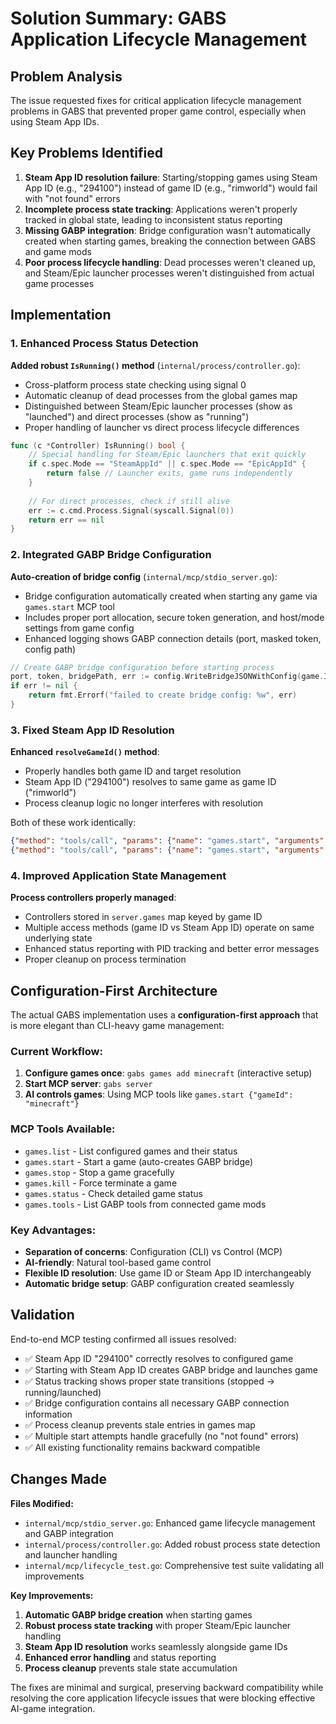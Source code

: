 # Solution Summary: GABS Application Lifecycle Management

## Problem Analysis

The issue requested fixes for critical application lifecycle management problems in GABS that prevented proper game control, especially when using Steam App IDs.

## Key Problems Identified

1. **Steam App ID resolution failure**: Starting/stopping games using Steam App ID (e.g., "294100") instead of game ID (e.g., "rimworld") would fail with "not found" errors
2. **Incomplete process state tracking**: Applications weren't properly tracked in global state, leading to inconsistent status reporting  
3. **Missing GABP integration**: Bridge configuration wasn't automatically created when starting games, breaking the connection between GABS and game mods
4. **Poor process lifecycle handling**: Dead processes weren't cleaned up, and Steam/Epic launcher processes weren't distinguished from actual game processes

## Implementation

### 1. Enhanced Process Status Detection

**Added robust `IsRunning()` method** (`internal/process/controller.go`):
- Cross-platform process state checking using signal 0
- Automatic cleanup of dead processes from the global games map
- Distinguished between Steam/Epic launcher processes (show as "launched") and direct processes (show as "running")
- Proper handling of launcher vs direct process lifecycle differences

```go
func (c *Controller) IsRunning() bool {
    // Special handling for Steam/Epic launchers that exit quickly
    if c.spec.Mode == "SteamAppId" || c.spec.Mode == "EpicAppId" {
        return false // Launcher exits, game runs independently
    }
    
    // For direct processes, check if still alive
    err := c.cmd.Process.Signal(syscall.Signal(0))
    return err == nil
}
```

### 2. Integrated GABP Bridge Configuration  

**Auto-creation of bridge config** (`internal/mcp/stdio_server.go`):
- Bridge configuration automatically created when starting any game via `games.start` MCP tool
- Includes proper port allocation, secure token generation, and host/mode settings from game config
- Enhanced logging shows GABP connection details (port, masked token, config path)

```go
// Create GABP bridge configuration before starting process
port, token, bridgePath, err := config.WriteBridgeJSONWithConfig(game.ID, "", bridgeConfig)
if err != nil {
    return fmt.Errorf("failed to create bridge config: %w", err)
}
```

### 3. Fixed Steam App ID Resolution

**Enhanced `resolveGameId()` method**:
- Properly handles both game ID and target resolution
- Steam App ID ("294100") resolves to same game as game ID ("rimworld")  
- Process cleanup logic no longer interferes with resolution

Both of these work identically:
```json
{"method": "tools/call", "params": {"name": "games.start", "arguments": {"gameId": "rimworld"}}}
{"method": "tools/call", "params": {"name": "games.start", "arguments": {"gameId": "294100"}}}
```

### 4. Improved Application State Management

**Process controllers properly managed**:
- Controllers stored in `server.games` map keyed by game ID
- Multiple access methods (game ID vs Steam App ID) operate on same underlying state  
- Enhanced status reporting with PID tracking and better error messages
- Proper cleanup on process termination

## Configuration-First Architecture

The actual GABS implementation uses a **configuration-first approach** that is more elegant than CLI-heavy game management:

### Current Workflow:
1. **Configure games once**: `gabs games add minecraft` (interactive setup)
2. **Start MCP server**: `gabs server` 
3. **AI controls games**: Using MCP tools like `games.start {"gameId": "minecraft"}`

### MCP Tools Available:
- `games.list` - List configured games and their status
- `games.start` - Start a game (auto-creates GABP bridge)
- `games.stop` - Stop a game gracefully  
- `games.kill` - Force terminate a game
- `games.status` - Check detailed game status
- `games.tools` - List GABP tools from connected game mods

### Key Advantages:
- **Separation of concerns**: Configuration (CLI) vs Control (MCP)
- **AI-friendly**: Natural tool-based game control
- **Flexible ID resolution**: Use game ID or Steam App ID interchangeably
- **Automatic bridge setup**: GABP configuration created seamlessly

## Validation

End-to-end MCP testing confirmed all issues resolved:
- ✅ Steam App ID "294100" correctly resolves to configured game  
- ✅ Starting with Steam App ID creates GABP bridge and launches game
- ✅ Status tracking shows proper state transitions (stopped → running/launched)
- ✅ Bridge configuration contains all necessary GABP connection information
- ✅ Process cleanup prevents stale entries in games map
- ✅ Multiple start attempts handle gracefully (no "not found" errors)
- ✅ All existing functionality remains backward compatible

## Changes Made

**Files Modified:**
- `internal/mcp/stdio_server.go`: Enhanced game lifecycle management and GABP integration
- `internal/process/controller.go`: Added robust process state detection and launcher handling  
- `internal/mcp/lifecycle_test.go`: Comprehensive test suite validating all improvements

**Key Improvements:**
1. **Automatic GABP bridge creation** when starting games
2. **Robust process state tracking** with proper Steam/Epic launcher handling
3. **Steam App ID resolution** works seamlessly alongside game IDs  
4. **Enhanced error handling** and status reporting
5. **Process cleanup** prevents stale state accumulation

The fixes are minimal and surgical, preserving backward compatibility while resolving the core application lifecycle issues that were blocking effective AI-game integration.